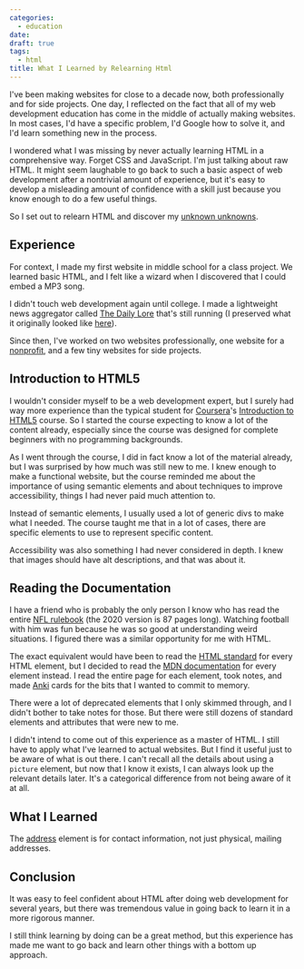 ```yaml
---
categories:
  - education
date:
draft: true
tags:
  - html
title: What I Learned by Relearning Html
---
```


I've been making websites for close to a decade now, both professionally and for
side projects. One day, I reflected on the fact that all of my web development
education has come in the middle of actually making websites. In most cases, I'd
have a specific problem, I'd Google how to solve it, and I'd learn something new
in the process.

I wondered what I was missing by never actually learning HTML in a comprehensive
way. Forget CSS and JavaScript. I'm just talking about raw HTML. It might seem
laughable to go back to such a basic aspect of web development after a
nontrivial amount of experience, but it's easy to develop a misleading amount of
confidence with a skill just because you know enough to do a few useful things.

So I set out to relearn HTML and discover my [unknown
unknowns](https://en.wikipedia.org/wiki/There_are_known_knowns).

## Experience

For context, I made my first website in middle school for a class project. We
learned basic HTML, and I felt like a wizard when I discovered that I could
embed a MP3 song.

I didn't touch web development again until college. I made a lightweight news
aggregator called [The Daily Lore](https://www.dailylore.com/) that's still
running (I preserved what it originally looked like
[here](https://www.dailylore.com/legacy)).

Since then, I've worked on two websites professionally, one website for a
[nonprofit](https://sublimefund.org/), and a few tiny websites for side
projects.

## Introduction to HTML5

I wouldn't consider myself to be a web development expert, but I surely had way
more experience than the typical student for
[Coursera](https://www.coursera.org/)'s [Introduction to
HTML5](https://www.coursera.org/learn/html) course. So I started the course
expecting to know a lot of the content already, especially since the course was
designed for complete beginners with no programming backgrounds.

As I went through the course, I did in fact know a lot of the material already,
but I was surprised by how much was still new to me. I knew enough to make a
functional website, but the course reminded me about the importance of using
semantic elements and about techniques to improve accessibility, things I had
never paid much attention to.

Instead of semantic elements, I usually used a lot of generic divs to make what
I needed. The course taught me that in a lot of cases, there are specific
elements to use to represent specific content.

Accessibility was also something I had never considered in depth. I knew that
images should have alt descriptions, and that was about it.

## Reading the Documentation

I have a friend who is probably the only person I know who has read the entire
[NFL rulebook](https://operations.nfl.com/the-rules) (the 2020 version is 87
pages long). Watching football with him was fun because he was so good at
understanding weird situations. I figured there was a similar opportunity for me
with HTML.

The exact equivalent would have been to read the [HTML
standard](https://html.spec.whatwg.org/) for every HTML element, but I decided
to read the [MDN
documentation](https://developer.mozilla.org/en-US/docs/Web/HTML/Element) for
every element instead. I read the entire page for each element, took notes, and
made [Anki](https://apps.ankiweb.net/) cards for the bits that I wanted to
commit to memory.

There were a lot of deprecated elements that I only skimmed through, and I
didn't bother to take notes for those. But there were still dozens of standard
elements and attributes that were new to me.

I didn't intend to come out of this experience as a master of HTML. I still have
to apply what I've learned to actual websites. But I find it useful just to be
aware of what is out there. I can't recall all the details about using a
`picture` element, but now that I know it exists, I can always look up the
relevant details later. It's a categorical difference from not being aware of it
at all.

## What I Learned

The [address](https://developer.mozilla.org/en-US/docs/Web/HTML/Element/address)
element is for contact information, not just physical, mailing addresses.

## Conclusion

It was easy to feel confident about HTML after doing web development for several
years, but there was tremendous value in going back to learn it in a more
rigorous manner.

I still think learning by doing can be a great method, but this experience has
made me want to go back and learn other things with a bottom up approach.

